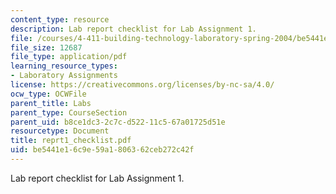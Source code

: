 ```yaml
---
content_type: resource
description: Lab report checklist for Lab Assignment 1.
file: /courses/4-411-building-technology-laboratory-spring-2004/be5441e16c9e59a1806362ceb272c42f_reprt1_checklist.pdf
file_size: 12687
file_type: application/pdf
learning_resource_types:
- Laboratory Assignments
license: https://creativecommons.org/licenses/by-nc-sa/4.0/
ocw_type: OCWFile
parent_title: Labs
parent_type: CourseSection
parent_uid: b8ce1dc3-2c7c-d522-11c5-67a01725d51e
resourcetype: Document
title: reprt1_checklist.pdf
uid: be5441e1-6c9e-59a1-8063-62ceb272c42f
---
```

Lab report checklist for Lab Assignment 1.